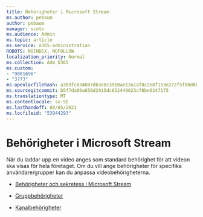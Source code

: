 ```yaml
---
title: Behörigheter i Microsoft Stream
ms.author: pebaum
author: pebaum
manager: scotv
ms.audience: Admin
ms.topic: article
ms.service: o365-administration
ROBOTS: NOINDEX, NOFOLLOW
localization_priority: Normal
ms.collection: Adm_O365
ms.custom:
- "9001696"
- "3773"
ms.openlocfilehash: a3b9fc034087db3e0c3910ae13a1af8c2e8f153e272f5f90d8b2efcc6afb8dbe
ms.sourcegitcommit: b5f7da89a650d2915dc652449623c78be6247175
ms.translationtype: MT
ms.contentlocale: sv-SE
ms.lasthandoff: 08/05/2021
ms.locfileid: "53944293"
---
```

# <a name="permissions-in-microsoft-stream"></a>Behörigheter i Microsoft Stream

När du laddar upp en video anges som standard behörighet för att videon ska visas för hela företaget. Om du vill ange behörigheter för specifika användare/grupper kan du anpassa videobehörigheterna.

- [Behörigheter och sekretess i Microsoft Stream](https://docs.microsoft.com/stream/portal-permissions)

- [Gruppbehörigheter](https://docs.microsoft.com/stream/portal-permissions#group-permissions)

- [Kanalbehörigheter](https://docs.microsoft.com/stream/portal-permissions#channel-permissions)